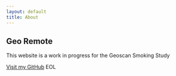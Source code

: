 ```yaml
---
layout: default
title: About
---
```

## Geo Remote

This website is a work in progress for the Geoscan Smoking Study

[Visit my GitHub](https://github.com/username)
EOL
